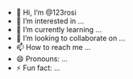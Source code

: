 - 👋 Hi, I’m @123rosi
- 👀 I’m interested in ...
- 🌱 I’m currently learning ...
- 💞️ I’m looking to collaborate on ...
- 📫 How to reach me ...
- 😄 Pronouns: ...
- ⚡ Fun fact: ...

<!---
123rosi/123rosi is a ✨ special ✨ repository because its `README.md` (this file) appears on your GitHub profile.
You can click the Preview link to take a look at your changes.
--->
